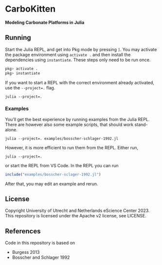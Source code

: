 # CarboKitten

**Modeling Carbonate Platforms in Julia**

## Running

Start the Julia REPL, and get into Pkg mode by pressing `]`. You may activate the package environment using `activate .` and then install the dependencies using `instantiate`. These steps only need to be run once.

```julia
pkg> activate .
pkg> instantiate
```

If you want to start a REPL with the correct environment already activated, use the `--project=.` flag.

```shell
julia --project=.
```

### Examples

You'll get the best experience by running examples from the Julia REPL. There are however also some example scripts, that should work stand-alone.

```shell
julia --project=. examples/bosscher-schlager-1992.jl
```

However, it is more efficient to run them from the REPL. Either run,

```shell
julia --project=.
```

or start the REPL from VS Code. In the REPL you can run

```julia
include("examples/bosscher-sclager-1992.jl")
```

After that, you may edit an example and rerun.

## License

Copyright University of Utrecht and Netherlands eScience Center 2023. This repository is licensed under the Apache v2 license, see LICENSE.

## References

Code in this repository is based on

- Burgess 2013
- Bosscher and Schlager 1992
